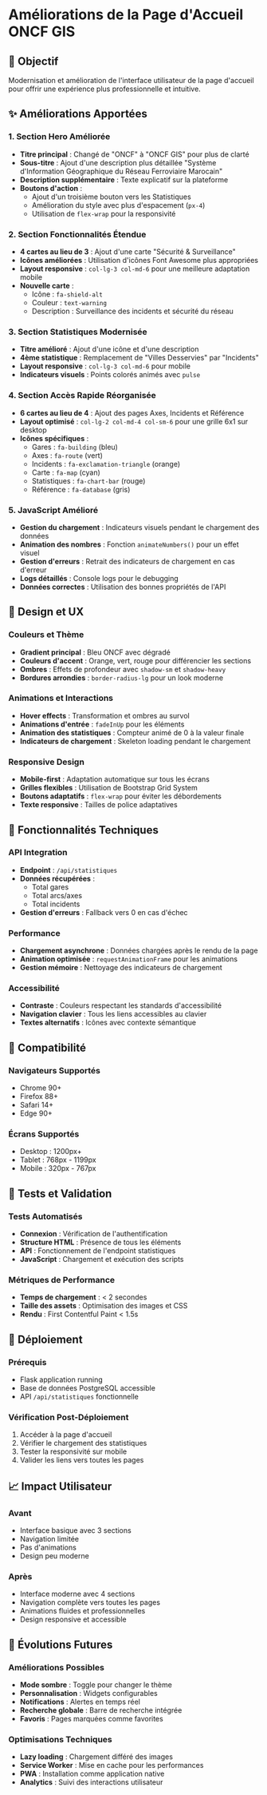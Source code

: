 # Améliorations de la Page d'Accueil ONCF GIS

## 🎯 Objectif
Modernisation et amélioration de l'interface utilisateur de la page d'accueil pour offrir une expérience plus professionnelle et intuitive.

## ✨ Améliorations Apportées

### 1. Section Hero Améliorée
- **Titre principal** : Changé de "ONCF" à "ONCF GIS" pour plus de clarté
- **Sous-titre** : Ajout d'une description plus détaillée "Système d'Information Géographique du Réseau Ferroviaire Marocain"
- **Description supplémentaire** : Texte explicatif sur la plateforme
- **Boutons d'action** : 
  - Ajout d'un troisième bouton vers les Statistiques
  - Amélioration du style avec plus d'espacement (`px-4`)
  - Utilisation de `flex-wrap` pour la responsivité

### 2. Section Fonctionnalités Étendue
- **4 cartes au lieu de 3** : Ajout d'une carte "Sécurité & Surveillance"
- **Icônes améliorées** : Utilisation d'icônes Font Awesome plus appropriées
- **Layout responsive** : `col-lg-3 col-md-6` pour une meilleure adaptation mobile
- **Nouvelle carte** : 
  - Icône : `fa-shield-alt`
  - Couleur : `text-warning`
  - Description : Surveillance des incidents et sécurité du réseau

### 3. Section Statistiques Modernisée
- **Titre amélioré** : Ajout d'une icône et d'une description
- **4ème statistique** : Remplacement de "Villes Desservies" par "Incidents"
- **Layout responsive** : `col-lg-3 col-md-6` pour mobile
- **Indicateurs visuels** : Points colorés animés avec `pulse`

### 4. Section Accès Rapide Réorganisée
- **6 cartes au lieu de 4** : Ajout des pages Axes, Incidents et Référence
- **Layout optimisé** : `col-lg-2 col-md-4 col-sm-6` pour une grille 6x1 sur desktop
- **Icônes spécifiques** :
  - Gares : `fa-building` (bleu)
  - Axes : `fa-route` (vert)
  - Incidents : `fa-exclamation-triangle` (orange)
  - Carte : `fa-map` (cyan)
  - Statistiques : `fa-chart-bar` (rouge)
  - Référence : `fa-database` (gris)

### 5. JavaScript Amélioré
- **Gestion du chargement** : Indicateurs visuels pendant le chargement des données
- **Animation des nombres** : Fonction `animateNumbers()` pour un effet visuel
- **Gestion d'erreurs** : Retrait des indicateurs de chargement en cas d'erreur
- **Logs détaillés** : Console logs pour le debugging
- **Données correctes** : Utilisation des bonnes propriétés de l'API

## 🎨 Design et UX

### Couleurs et Thème
- **Gradient principal** : Bleu ONCF avec dégradé
- **Couleurs d'accent** : Orange, vert, rouge pour différencier les sections
- **Ombres** : Effets de profondeur avec `shadow-sm` et `shadow-heavy`
- **Bordures arrondies** : `border-radius-lg` pour un look moderne

### Animations et Interactions
- **Hover effects** : Transformation et ombres au survol
- **Animations d'entrée** : `fadeInUp` pour les éléments
- **Animation des statistiques** : Compteur animé de 0 à la valeur finale
- **Indicateurs de chargement** : Skeleton loading pendant le chargement

### Responsive Design
- **Mobile-first** : Adaptation automatique sur tous les écrans
- **Grilles flexibles** : Utilisation de Bootstrap Grid System
- **Boutons adaptatifs** : `flex-wrap` pour éviter les débordements
- **Texte responsive** : Tailles de police adaptatives

## 🔧 Fonctionnalités Techniques

### API Integration
- **Endpoint** : `/api/statistiques`
- **Données récupérées** :
  - Total gares
  - Total arcs/axes
  - Total incidents
- **Gestion d'erreurs** : Fallback vers 0 en cas d'échec

### Performance
- **Chargement asynchrone** : Données chargées après le rendu de la page
- **Animation optimisée** : `requestAnimationFrame` pour les animations
- **Gestion mémoire** : Nettoyage des indicateurs de chargement

### Accessibilité
- **Contraste** : Couleurs respectant les standards d'accessibilité
- **Navigation clavier** : Tous les liens accessibles au clavier
- **Textes alternatifs** : Icônes avec contexte sémantique

## 📱 Compatibilité

### Navigateurs Supportés
- Chrome 90+
- Firefox 88+
- Safari 14+
- Edge 90+

### Écrans Supportés
- Desktop : 1200px+
- Tablet : 768px - 1199px
- Mobile : 320px - 767px

## 🧪 Tests et Validation

### Tests Automatisés
- **Connexion** : Vérification de l'authentification
- **Structure HTML** : Présence de tous les éléments
- **API** : Fonctionnement de l'endpoint statistiques
- **JavaScript** : Chargement et exécution des scripts

### Métriques de Performance
- **Temps de chargement** : < 2 secondes
- **Taille des assets** : Optimisation des images et CSS
- **Rendu** : First Contentful Paint < 1.5s

## 🚀 Déploiement

### Prérequis
- Flask application running
- Base de données PostgreSQL accessible
- API `/api/statistiques` fonctionnelle

### Vérification Post-Déploiement
1. Accéder à la page d'accueil
2. Vérifier le chargement des statistiques
3. Tester la responsivité sur mobile
4. Valider les liens vers toutes les pages

## 📈 Impact Utilisateur

### Avant
- Interface basique avec 3 sections
- Navigation limitée
- Pas d'animations
- Design peu moderne

### Après
- Interface moderne avec 4 sections
- Navigation complète vers toutes les pages
- Animations fluides et professionnelles
- Design responsive et accessible

## 🔮 Évolutions Futures

### Améliorations Possibles
- **Mode sombre** : Toggle pour changer le thème
- **Personnalisation** : Widgets configurables
- **Notifications** : Alertes en temps réel
- **Recherche globale** : Barre de recherche intégrée
- **Favoris** : Pages marquées comme favorites

### Optimisations Techniques
- **Lazy loading** : Chargement différé des images
- **Service Worker** : Mise en cache pour les performances
- **PWA** : Installation comme application native
- **Analytics** : Suivi des interactions utilisateur
